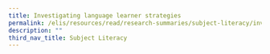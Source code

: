 ```yaml
---
title: Investigating language learner strategies
permalink: /elis/resources/read/research-summaries/subject-literacy/investigating-language-learner-strategies/
description: ""
third_nav_title: Subject Literacy
---
```

